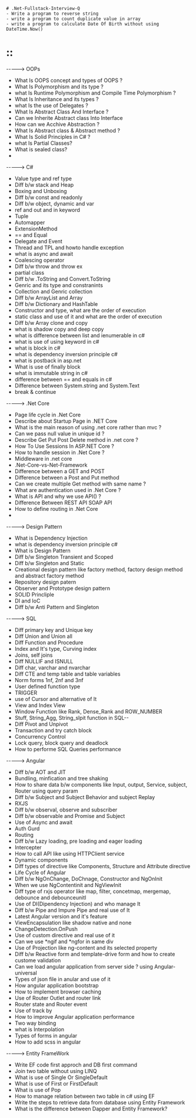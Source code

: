     # .Net-Fullstack-Interview-Q
    - Write a program to reverse string 
    - write a program to count duplicate value in array
    - write a program to calculate Date Of Birth without using DateTime.Now()

 # ::
 
 -----> OOPs
 
 - What Is OOPS concept and types of OOPS ?
 - What Is Polymorphism and its type ?
 - what Is Runtime Polymorphism and Compile Time Polymorphism ?
 - What Is Inheritance and its types ?
 - what Is the use of Delegates ?
 - What Is Abstract Class And Interface ?
 - Can we Inherite Abstract class Into Interface
 - How can we Acchive Abstraction ?
 - What Is Abstract class & Abstract method ?
 - What Is Solid Principles in C# ?
 - what Is Partial Classes?
 - What is sealed class?
 - 
 
-----> C#

 - Value type and ref type
 - Diff b/w  stack and Heap
 - Boxing and Unboxing
 - Diff b/w const and readonly
 - Diff b/w object, dynamic and var
 - ref and out and in keyword
 - Tuple
 - Automapper
 - ExtensionMethod
 - == and Equal
 - Delegate and Event
 - Thread and TPL and howto handle exception
 - what is async and await
 - Coalescing operator
 - Diff b/w throw and throw ex
 - partial class
 - Diff b/w .ToString and Convert.ToString
 - Genric and its type and constranints
 - Collection and Genric collection
 - Diff b/w ArrayList and Array
 - Diff b/w Dictionary and HashTable
 - Constructor and type, what are the order of execution
 - static class and use of it and what are the order of execution
 - Diff b/w Array clone and copy
 - what is shadow copy and deep copy
 - what is difference between list and ienumerable in c#
 - what is use of using keyword in c#
 - what is block in c#
 - what is dependency inversion principle c#
 - what is postback in asp.net
 - What is use of finally block
 - what is immutable string in c#
 - difference between == and equals in c#
 - Difference between System.string and System.Text
 - break & continue

-----> .Net Core

 - Page life cycle in .Net Core
 - Describe about Startup Page in .NET Core
 - What is the main reason of using .net core rather than mvc ?
 - Can we pass null value in unique id ?
 - Describe Get Put Post Delete method in .net core ?
 - How To Use Sessions In ASP.NET Core ?
 - How to handle session in .Net Core ?
 - Middleware in .net core
 - .Net-Core-vs-Net-Framework
 - Difference between a GET and POST
 - Difference between a Post and Put method
 - Can we create multiple Get method with same name ?
 - What are authentication used in .Net Core ?
 - What is API and why we use API() ?
 - Difference Between REST API SOAP API
 - How to define routing in .Net Core
 - 

-----> Design Pattern

 - What is Dependency Injection
 - what is dependency inversion principle c#
 - What is Design Pattern
 - Diff b/w Singleton Transient and Scoped
 - Diff b/w Singleton and Static
 - Creational design pattern like factory method, factory design method and abstract factory method
 - Repository design patern
 - Observer and Prototype design pattern
 - SOLID Princliple
 - DI and IoC
 - Diff b/w Anti Pattern and Singleton

-----> SQL

 - Diff primary key and Unique key
 - Diff Union and Union all
 - Diff Function and Procedure
 - Index and It's type, Curving index
 - Joins, self joins
 - Diff NULLIF and ISNULL
 - Diff char, varchar and nvarchar
 - Diff CTE and temp table and table variables
 - Norm forms 1nf, 2nf and 3nf
 - User defined function type
 - TRIGGER
 - use of Cursor and alternative of It
 - View and Index View
 - Window Function like Rank, Dense_Rank and ROW_NUMBER
 - Stuff, String_Agg, String_slpit function in SQL--
 - Diff Pivot and Unpivot
 - Transaction and try catch block 
 - Concurrency Control
 - Lock query, block query and deadlock
 - How to performe SQL Queries performance

-----> Angular

 - Diff b/w AOT and JIT
 - Bundling, minfication and tree shaking
 - How to share data b/w components like Input, output, Service, subject, Router using query param
 - Diff b/w Subject and Subject Behavior and subject Replay
 - RXJS
 - Diff b/w observal, observe and subscriber
 - Diff b/w observable and Promise and Subject
 - Use of Async and await
 - Auth Gurd
 - Routing
 - Diff b/w Lazy loading, pre loading and eager loading
 - Intercepter
 - How to call API like using HTTPClient service 
 - Dynamic components
 - Diff types of directive like Components, Structure and Attribute directive
 - Life Cycle of Angular
 - Diff b/w NgOnChange, DoChnage, Constructor and NgOnInit
 - When we use NgContentinit and NgViewInit
 - Diff type of rxjs operator like map, filter, concetmap, mergemap, debounce and debounceunitl
 - Use of DI(Dipendency Injection) and who manage It
 - Diff b/w Pipe and Impure Pipe and real use of It
 - Latest Angular version and it's feature
 - ViewEncapsulation like shadow native and none
 - ChangeDetection.OnPush
 - Use of custom directive and real use of it
 - Can we use *ngif and *ngfor in same div
 - Use of Projection like ng-content and its selected property
 - Diff b/w Reactive form and template-drive form and how to create custome validation
 - Can we load angular application from server side ? using Angular-universal
 - Types of json file in anular and use of it
 - How angular application bootstrap
 - How to implement browser caching
 - Use of Router Outlet and router link
 - Router state and Router event
 - Use of track by
 - How to improve Angular application performance
 - Two way binding
 - what is Interpolation
 - Types of forms in angular
 - How to add scss in angular
   
-----> Entity FrameWork

 - Write EF code first approch and DB first command
 - Join two table without using LINQ
 - What is use of Single Or SingleDefault
 - What is use of First or FirstDefault
 - What is use of Pop
 - How to manage relation between two table in c# using EF
 - Write the steps to retrieve data from database using Entity Framework
 - What is the difference between Dapper and Entity Framework?
